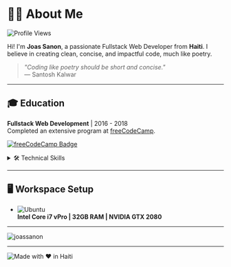 # 👨‍💻 About Me

![Profile Views](https://joassanon.vercel.app/api/counting)

Hi! I'm **Joas Sanon**, a passionate Fullstack Web Developer from **Haiti**. I believe in creating clean, concise, and impactful code, much like poetry.

> *"Coding like poetry should be short and concise."*  
> ― Santosh Kalwar

---

## 🎓 Education

**Fullstack Web Development** | 2016 - 2018  
Completed an extensive program at [freeCodeCamp](https://freecodecamp.org).

[![freeCodeCamp Badge](https://img.shields.io/badge/freecodecamp-27273D?style=for-the-badge&logo=freecodecamp&logoColor=white)](https://freecodecamp.org)

<details>
  <summary>🛠️ Technical Skills</summary>

  ![Git](https://img.shields.io/badge/GIT-E44C30?style=for-the-badge&logo=git&logoColor=white)
  ![MongoDB](https://img.shields.io/badge/MongoDB-4EA94B?style=for-the-badge&logo=mongodb&logoColor=white)
  ![Angular](https://img.shields.io/badge/Angular-DD0031?style=for-the-badge&logo=angular&logoColor=white)
  ![D3.js](https://img.shields.io/badge/d3.js-F9A03C?style=for-the-badge&logo=d3.js&logoColor=white)
  ![Express.js](https://img.shields.io/badge/Express.js-000000?style=for-the-badge&logo=express&logoColor=white)
  ![JWT](https://img.shields.io/badge/JWT-000000?style=for-the-badge&logo=JSON%20web%20tokens&logoColor=white)
  ![Markdown](https://img.shields.io/badge/Markdown-000000?style=for-the-badge&logo=markdown&logoColor=white)
  ![Node.js](https://img.shields.io/badge/Node.js-339933?style=for-the-badge&logo=nodedotjs&logoColor=white)
  ![NPM](https://img.shields.io/badge/npm-CB3837?style=for-the-badge&logo=npm&logoColor=white)
  ![React](https://img.shields.io/badge/React-20232A?style=for-the-badge&logo=react&logoColor=61DAFB)
  ![Sass](https://img.shields.io/badge/Sass-CC6699?style=for-the-badge&logo=sass&logoColor=white)
  ![Socket.io](https://img.shields.io/badge/Socket.io-010101?&style=for-the-badge&logo=Socket.io&logoColor=white)
  ![Three.js](https://img.shields.io/badge/ThreeJs-black?style=for-the-badge&logo=three.js&logoColor=white)
  ![Yarn](https://img.shields.io/badge/Yarn-2C8EBB?style=for-the-badge&logo=yarn&logoColor=white)
  ![VSCode](https://img.shields.io/badge/VSCode-0078D4?style=for-the-badge&logo=visual%20studio%20code&logoColor=white)
  ![Bootstrap](https://img.shields.io/badge/Bootstrap-563D7C?style=for-the-badge&logo=bootstrap&logoColor=white)
  ![HTML5](https://img.shields.io/badge/HTML5-E34F26?style=for-the-badge&logo=html5&logoColor=white)
  ![JavaScript](https://img.shields.io/badge/JavaScript-323330?style=for-the-badge&logo=javascript&logoColor=F7DF1E)
  ![CSS3](https://img.shields.io/badge/CSS3-1572B6?style=for-the-badge&logo=css3&logoColor=white)
  ![Jest](https://img.shields.io/badge/Jest-C21325?style=for-the-badge&logo=jest&logoColor=white)
  ![Mocha](https://img.shields.io/badge/Mocha-8D6748?style=for-the-badge&logo=Mocha&logoColor=white)
  ![JSON](https://img.shields.io/badge/json-5E5C5C?style=for-the-badge&logo=json&logoColor=white)
  ![Pug](https://img.shields.io/badge/Pug-E3C29B?style=for-the-badge&logo=pug&logoColor=black)
  ![ESLint](https://img.shields.io/badge/eslint-3A33D1?style=for-the-badge&logo=eslint&logoColor=white)
  ![React Native](https://img.shields.io/badge/React_Native-20232A?style=for-the-badge&logo=react&logoColor=61DAFB)
  ![Glitch](https://img.shields.io/badge/Glitch-2800ff?style=for-the-badge&logo=glitch&logoColor=white)
  ![Netlify](https://img.shields.io/badge/Netlify-00C7B7?style=for-the-badge&logo=netlify&logoColor=white)

</details>

---

## 🖥️ Workspace Setup


- ![Ubuntu](https://img.shields.io/badge/Ubuntu-E95420.svg?&style=for-the-badge&logo=ubuntu&logoColor=white)  
  **Intel Core i7 vPro | 32GB RAM | NVIDIA GTX 2080**

---

<p><img align="center" src="https://github-readme-streak-stats.herokuapp.com/?user=joassanon&" alt="joassanon" /></p>

---

![Made with ❤️ in Haiti](https://img.shields.io/badge/Made%20with%20❤️%20in%20Haiti-red?style=for-the-badge)
